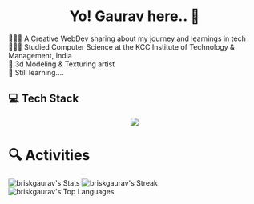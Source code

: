 <h1 align='center' > Yo! Gaurav here.. 🚀</h1>

👩🏻‍💻 A Creative WebDev sharing about my journey and learnings in tech<br/>
👩🏻‍🎓 Studied Computer Science at the KCC Institute of Technology & Management, India<br/>
🎨 3d Modeling & Texturing artist <br/>
💭 Still learning.... <br/>


<!-- GitHub stats from https://github.com/anuraghazra/github-readme-stats -->
<h2>💻 Tech Stack </h2>
<p align="center">
  <a href="https://skillicons.dev">
    <img src="https://skillicons.dev/icons?i=html,css,js,ts,threejs,tailwind,react,redux,firebase,git,github,figma,blender,greensock" />
  </a>
</p>

# 🔍 Activities
![briskgaurav's Stats](https://github-readme-stats.vercel.app/api?username=briskgaurav&theme=onedark&show_icons=true&hide_border=true&count_private=true)
![briskgaurav's Streak](https://github-readme-streak-stats.herokuapp.com/?user=briskgaurav&theme=onedark&hide_border=true) <br>
![briskgaurav's Top Languages](https://github-readme-stats.vercel.app/api/top-langs/?username=briskgaurav&theme=onedark&show_icons=true&hide_border=true&layout=compact) <br>
